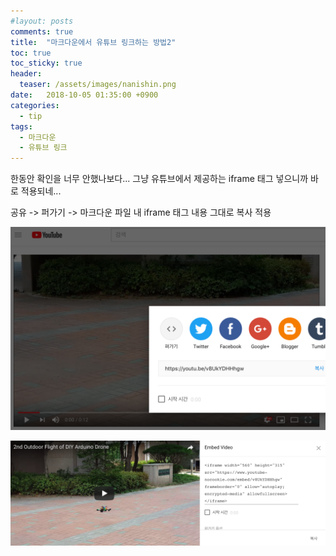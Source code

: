 ```yaml
---
#layout: posts
comments: true
title:  "마크다운에서 유튜브 링크하는 방법2"
toc: true
toc_sticky: true
header:
  teaser: /assets/images/nanishin.png
date:   2018-10-05 01:35:00 +0900
categories:
  - tip
tags:
  - 마크다운
  - 유튜브 링크
---
```

한동안 확인을 너무 안했나보다... 그냥 유튜브에서 제공하는 iframe 태그 넣으니까 바로 적용되네...

공유 -> 퍼가기 -> 마크다운 파일 내 iframe 태그 내용 그대로 복사 적용

![유튜브 퍼기가 메뉴](/assets/images/youtube_embed_menu.png)

![유튜브 임베드 iframe](/assets/images/youtube_embed_iframe.png)
